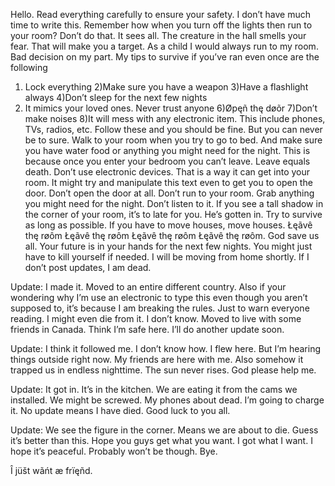 



Hello. Read everything carefully to ensure your safety. I don’t have much time to write this. Remember how when you turn off the lights then run to your room? Don’t do that. It sees all. The creature in the hall smells your fear. That will make you a target. As a child I would always run to my room. Bad decision on my part. My tips to survive if you’ve ran even once are the following
1) Lock everything
2)Make sure you have a weapon
3)Have a flashlight always
4)Don’t sleep for the next few nights
5) It mimics your loved ones. Never trust anyone
6)Øpęñ thę døõr
7)Don’t make noises
8)It will mess with any electronic item. This include phones, TVs, radios, etc.
Follow these and you should be fine. But you can never be to sure. Walk to your room when you try to go to bed. And make sure you have water food or anything you might need for the night. This is because once you enter your bedroom you can’t leave. Leave equals death. Don’t use electronic devices. That is a way it can get into your room. It might try and manipulate this text even to get you to open the door. Don’t open the door at all. Don’t run to your room. Grab anything you might need for the night. Don’t listen to it. If you see a tall shadow in the corner of your room, it’s to late for you. He’s gotten in. Try to survive as long as possible. If you have to move houses, move houses.   Łęãvê thę røôm Łęãvê thę røôm Łęãvê thę  røôm Łęãvê thę røôm. God save us all. Your future is in your hands for the next few nights. You might just have to kill yourself if needed. I will be moving from home shortly. If I don’t post updates, I am dead.

Update: I made it. Moved to an entire different country. Also if your wondering why I’m use an electronic to type this even though you aren’t supposed to, it’s because I am breaking the rules. Just to warn everyone reading. I might even die from it. I don’t know. Moved to live with some friends in Canada. Think I’m safe here. I’ll do another update soon.


Update: I think it followed me. I don’t know how. I flew here. But I’m hearing things outside right now. My friends are here with me. Also somehow it trapped us in endless nighttime. The sun never rises. God please help me.


Update: It got in. It’s in the kitchen. We are eating it from the cams we installed. We might be screwed. My phones about dead. I’m going to charge it. No update means I have died. Good luck to you all.


Update: We see the figure in the corner. Means we are about to die. Guess it’s better than this. Hope you guys get what you want. I got what I want. I hope it’s peaceful. Probably won’t be though. Bye.



 Î jüšt wãńt æ frïęñd.